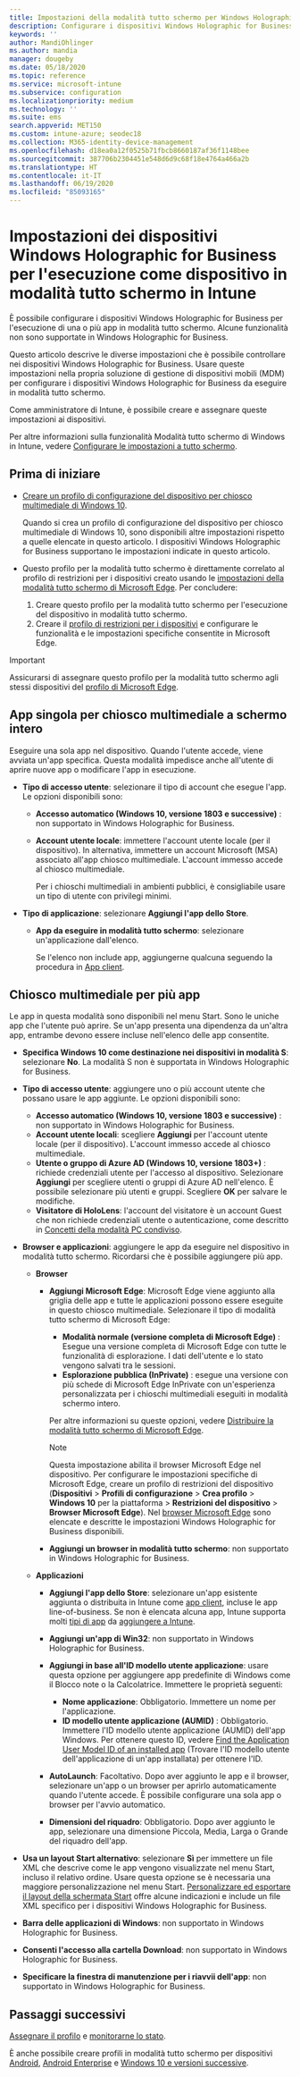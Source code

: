 ```yaml
---
title: Impostazioni della modalità tutto schermo per Windows Holographic for Business in Microsoft Intune - Azure | Microsoft Docs
description: Configurare i dispositivi Windows Holographic for Business per l'esecuzione di una o più app in modalità tutto schermo, personalizzare il menu Start, aggiungere app, visualizzare la barra della applicazioni e configurare un Web browser in Microsoft Intune.
keywords: ''
author: MandiOhlinger
ms.author: mandia
manager: dougeby
ms.date: 05/18/2020
ms.topic: reference
ms.service: microsoft-intune
ms.subservice: configuration
ms.localizationpriority: medium
ms.technology: ''
ms.suite: ems
search.appverid: MET150
ms.custom: intune-azure; seodec18
ms.collection: M365-identity-device-management
ms.openlocfilehash: d18ea0a12f0525b71fbcb8660187af36f1148bee
ms.sourcegitcommit: 387706b2304451e548d6d9c68f18e4764a466a2b
ms.translationtype: HT
ms.contentlocale: it-IT
ms.lasthandoff: 06/19/2020
ms.locfileid: "85093165"
---
```

# <a name="windows-holographic-for-business-device-settings-to-run-as-a-kiosk-in-intune"></a>Impostazioni dei dispositivi Windows Holographic for Business per l'esecuzione come dispositivo in modalità tutto schermo in Intune

È possibile configurare i dispositivi Windows Holographic for Business per l'esecuzione di una o più app in modalità tutto schermo. Alcune funzionalità non sono supportate in Windows Holographic for Business.

Questo articolo descrive le diverse impostazioni che è possibile controllare nei dispositivi Windows Holographic for Business. Usare queste impostazioni nella propria soluzione di gestione di dispositivi mobili (MDM) per configurare i dispositivi Windows Holographic for Business da eseguire in modalità tutto schermo.

Come amministratore di Intune, è possibile creare e assegnare queste impostazioni ai dispositivi.

Per altre informazioni sulla funzionalità Modalità tutto schermo di Windows in Intune, vedere [Configurare le impostazioni a tutto schermo](kiosk-settings.md).

## <a name="before-you-begin"></a>Prima di iniziare

- [Creare un profilo di configurazione del dispositivo per chiosco multimediale di Windows 10](kiosk-settings.md#create-the-profile).

  Quando si crea un profilo di configurazione del dispositivo per chiosco multimediale di Windows 10, sono disponibili altre impostazioni rispetto a quelle elencate in questo articolo. I dispositivi Windows Holographic for Business supportano le impostazioni indicate in questo articolo.

- Questo profilo per la modalità tutto schermo è direttamente correlato al profilo di restrizioni per i dispositivi creato usando le [impostazioni della modalità tutto schermo di Microsoft Edge](device-restrictions-windows-holographic.md#microsoft-edge-browser). Per concludere:

  1. Creare questo profilo per la modalità tutto schermo per l'esecuzione del dispositivo in modalità tutto schermo.
  2. Creare il [profilo di restrizioni per i dispositivi](device-restrictions-windows-holographic.md#microsoft-edge-browser) e configurare le funzionalità e le impostazioni specifiche consentite in Microsoft Edge.

> [!IMPORTANT]
> Assicurarsi di assegnare questo profilo per la modalità tutto schermo agli stessi dispositivi del [profilo di Microsoft Edge](device-restrictions-windows-holographic.md#microsoft-edge-browser).

## <a name="single-app-full-screen-kiosk"></a>App singola per chiosco multimediale a schermo intero

Eseguire una sola app nel dispositivo. Quando l'utente accede, viene avviata un'app specifica. Questa modalità impedisce anche all'utente di aprire nuove app o modificare l'app in esecuzione.

- **Tipo di accesso utente**: selezionare il tipo di account che esegue l'app. Le opzioni disponibili sono:

  - **Accesso automatico (Windows 10, versione 1803 e successive)** : non supportato in Windows Holographic for Business.
  - **Account utente locale**: immettere l'account utente locale (per il dispositivo). In alternativa, immettere un account Microsoft (MSA) associato all'app chiosco multimediale. L'account immesso accede al chiosco multimediale.

    Per i chioschi multimediali in ambienti pubblici, è consigliabile usare un tipo di utente con privilegi minimi.

- **Tipo di applicazione**: selezionare **Aggiungi l'app dello Store**.

  - **App da eseguire in modalità tutto schermo**: selezionare un'applicazione dall'elenco.

    Se l'elenco non include app, aggiungerne qualcuna seguendo la procedura in [App client](../apps/apps-add.md).

## <a name="multi-app-kiosk"></a>Chiosco multimediale per più app

Le app in questa modalità sono disponibili nel menu Start. Sono le uniche app che l'utente può aprire. Se un'app presenta una dipendenza da un'altra app, entrambe devono essere incluse nell'elenco delle app consentite.

- **Specifica Windows 10 come destinazione nei dispositivi in modalità S**: selezionare **No**. La modalità S non è supportata in Windows Holographic for Business.

- **Tipo di accesso utente**: aggiungere uno o più account utente che possano usare le app aggiunte. Le opzioni disponibili sono:

  - **Accesso automatico (Windows 10, versione 1803 e successive)** : non supportato in Windows Holographic for Business.
  - **Account utente locali**: scegliere **Aggiungi** per l'account utente locale (per il dispositivo). L'account immesso accede al chiosco multimediale.
  - **Utente o gruppo di Azure AD (Windows 10, versione 1803+)** : richiede credenziali utente per l'accesso al dispositivo. Selezionare **Aggiungi** per scegliere utenti o gruppi di Azure AD nell'elenco. È possibile selezionare più utenti e gruppi. Scegliere **OK** per salvare le modifiche.
  - **Visitatore di HoloLens**: l'account del visitatore è un account Guest che non richiede credenziali utente o autenticazione, come descritto in [Concetti della modalità PC condiviso](https://docs.microsoft.com/windows/configuration/set-up-shared-or-guest-pc#shared-pc-mode-concepts).

- **Browser e applicazioni**: aggiungere le app da eseguire nel dispositivo in modalità tutto schermo. Ricordarsi che è possibile aggiungere più app.

  - **Browser**
    - **Aggiungi Microsoft Edge**: Microsoft Edge viene aggiunto alla griglia delle app e tutte le applicazioni possono essere eseguite in questo chiosco multimediale. Selezionare il tipo di modalità tutto schermo di Microsoft Edge:

      - **Modalità normale (versione completa di Microsoft Edge)** : Esegue una versione completa di Microsoft Edge con tutte le funzionalità di esplorazione. I dati dell'utente e lo stato vengono salvati tra le sessioni.
      - **Esplorazione pubblica (InPrivate)** : esegue una versione con più schede di Microsoft Edge InPrivate con un'esperienza personalizzata per i chioschi multimediali eseguiti in modalità schermo intero.

      Per altre informazioni su queste opzioni, vedere [Distribuire la modalità tutto schermo di Microsoft Edge](https://docs.microsoft.com/microsoft-edge/deploy/microsoft-edge-kiosk-mode-deploy#supported-configuration-types).

      > [!NOTE]
      > Questa impostazione abilita il browser Microsoft Edge nel dispositivo. Per configurare le impostazioni specifiche di Microsoft Edge, creare un profilo di restrizioni del dispositivo (**Dispositivi** > **Profili di configurazione** > **Crea profilo** > **Windows 10** per la piattaforma > **Restrizioni del dispositivo** > **Browser Microsoft Edge**). Nel [browser Microsoft Edge](device-restrictions-windows-holographic.md#microsoft-edge-browser) sono elencate e descritte le impostazioni Windows Holographic for Business disponibili.

    - **Aggiungi un browser in modalità tutto schermo**: non supportato in Windows Holographic for Business.

  - **Applicazioni**
    - **Aggiungi l'app dello Store**: selezionare un'app esistente aggiunta o distribuita in Intune come [app client](../apps/apps-add.md), incluse le app line-of-business. Se non è elencata alcuna app, Intune supporta molti [tipi di app](../apps/apps-add.md) da [aggiungere a Intune](../apps/store-apps-windows.md).
    - **Aggiungi un'app di Win32**: non supportato in Windows Holographic for Business.
    - **Aggiungi in base all'ID modello utente applicazione**: usare questa opzione per aggiungere app predefinite di Windows come il Blocco note o la Calcolatrice. Immettere le proprietà seguenti:

      - **Nome applicazione**: Obbligatorio. Immettere un nome per l'applicazione.
      - **ID modello utente applicazione (AUMID)** : Obbligatorio. Immettere l'ID modello utente applicazione (AUMID) dell'app Windows. Per ottenere questo ID, vedere [Find the Application User Model ID of an installed app](https://docs.microsoft.com/windows-hardware/customize/enterprise/find-the-application-user-model-id-of-an-installed-app) (Trovare l'ID modello utente dell'applicazione di un'app installata) per ottenere l'ID.

    - **AutoLaunch**: Facoltativo. Dopo aver aggiunto le app e il browser, selezionare un'app o un browser per aprirlo automaticamente quando l'utente accede. È possibile configurare una sola app o browser per l'avvio automatico.
    - **Dimensioni del riquadro**: Obbligatorio. Dopo aver aggiunto le app, selezionare una dimensione Piccola, Media, Larga o Grande del riquadro dell'app.

- **Usa un layout Start alternativo**: selezionare **Sì** per immettere un file XML che descrive come le app vengono visualizzate nel menu Start, incluso il relativo ordine. Usare questa opzione se è necessaria una maggiore personalizzazione nel menu Start. [Personalizzare ed esportare il layout della schermata Start](https://docs.microsoft.com/hololens/hololens-kiosk#start-layout-for-hololens) offre alcune indicazioni e include un file XML specifico per i dispositivi Windows Holographic for Business.

- **Barra delle applicazioni di Windows**: non supportato in Windows Holographic for Business.
- **Consenti l'accesso alla cartella Download**: non supportato in Windows Holographic for Business.
- **Specificare la finestra di manutenzione per i riavvii dell'app**: non supportato in Windows Holographic for Business.

## <a name="next-steps"></a>Passaggi successivi

[Assegnare il profilo](device-profile-assign.md) e [monitorarne lo stato](device-profile-monitor.md).

È anche possibile creare profili in modalità tutto schermo per dispositivi [Android](device-restrictions-android.md#kiosk), [Android Enterprise](device-restrictions-android-for-work.md#device-experience) e [Windows 10 e versioni successive](kiosk-settings-windows.md).
